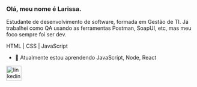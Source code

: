 ### Olá, meu nome é Larissa.

Estudante de desenvolvimento de software, formada em Gestão de TI. 
Já trabalhei como QA usando as ferramentas Postman, SoapUI, etc, mas meu foco sempre foi ser dev.

HTML | CSS | JavaScript

- 🌱 Atualmente estou aprendendo JavaScript, Node, React 


[<img src='https://cdn.jsdelivr.net/npm/simple-icons@3.0.1/icons/linkedin.svg' alt='linkedin' height='40'>](https://www.linkedin.com/in/https://www.linkedin.com/in/larissa-rodrigues-al//)  


